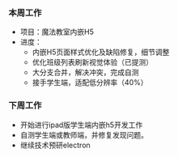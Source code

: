### 本周工作
* 项目：魔法教室内嵌H5
* 进度： 
    * 内嵌H5页面样式优化及缺陷修复，细节调整
    * 优化班级列表刷新视觉体验（已提测）
    * 大分支合并，解决冲突，完成自测
    * 接手学生端，适配低分辨率（40%）

### 下周工作
* 开始进行ipad版学生端内嵌h5开发工作
* 自测学生端或教师端，并修复发现问题。
* 继续技术预研electron 